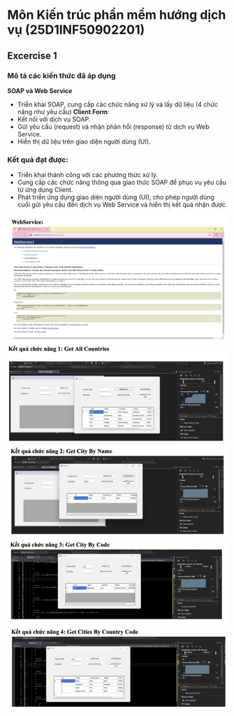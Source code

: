 
# Môn Kiến trúc phần mềm hướng dịch vụ (25D1INF50902201)
## Excercise 1


### Mô tả các kiến thức đã áp dụng
**SOAP và Web Service**
  - Triển khai SOAP, cung cấp các chức năng xử lý và lấy dữ liệu (4 chức năng như yêu cầu)
**Client Form**:
  - Kết nối với dịch vụ SOAP.
  - Gửi yêu cầu (request) và nhận phản hồi (response) từ dịch vụ Web Service.
  - Hiển thị dữ liệu trên giao diện người dùng (UI).


### Kết quả đạt được:
- Triển khai thành công với các phương thức xử lý.
- Cung cấp các chức năng thông qua giao thức SOAP để phục vụ yêu cầu từ ứng dụng Client.
- Phát triển ứng dụng giao diện người dùng (UI), cho phép người dùng cuối gửi yêu cầu đến dịch vụ Web Service và hiển thị kết quả nhận được.
  

![Alt text](https://github.com/SOA-Excercises-Vo-Minh-Phuc/SOA-Excercise-1/blob/master/1.png)
![Alt text](https://github.com/SOA-Excercises-Vo-Minh-Phuc/SOA-Excercise-1/blob/master/2.png)
![Alt text](https://github.com/SOA-Excercises-Vo-Minh-Phuc/SOA-Excercise-1/blob/master/3.png)
![Alt text](https://github.com/SOA-Excercises-Vo-Minh-Phuc/SOA-Excercise-1/blob/master/4.png)
![Alt text](https://github.com/SOA-Excercises-Vo-Minh-Phuc/SOA-Excercise-1/blob/master/5.png)

